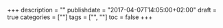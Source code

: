 +++
description = ""
publishdate = "2017-04-07T14:05:00+02:00"
draft = true
categories = [""]
tags = ["", ""]
toc = false
+++
